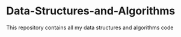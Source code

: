 # Data-Structures-and-Algorithms
This repository contains all my data structures and algorithms code
